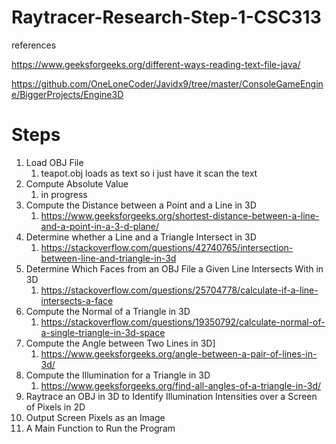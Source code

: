 # Raytracer-Research-Step-1-CSC313

references

https://www.geeksforgeeks.org/different-ways-reading-text-file-java/

https://github.com/OneLoneCoder/Javidx9/tree/master/ConsoleGameEngine/BiggerProjects/Engine3D

# Steps

1. Load OBJ File
   1. teapot.obj loads as text so i just have it scan the text
2. Compute Absolute Value
   1. in progress 
3. Compute the Distance between a Point and a Line in 3D
   1. https://www.geeksforgeeks.org/shortest-distance-between-a-line-and-a-point-in-a-3-d-plane/
4. Determine whether a Line and a Triangle Intersect in 3D
   1. https://stackoverflow.com/questions/42740765/intersection-between-line-and-triangle-in-3d
5. Determine Which Faces from an OBJ File a Given Line Intersects With in 3D
   1. https://stackoverflow.com/questions/25704778/calculate-if-a-line-intersects-a-face
6. Compute the Normal of a Triangle in 3D
   1. https://stackoverflow.com/questions/19350792/calculate-normal-of-a-single-triangle-in-3d-space
7. Compute the Angle between Two Lines in 3D]
   1. https://www.geeksforgeeks.org/angle-between-a-pair-of-lines-in-3d/
8. Compute the Illumination for a Triangle in 3D
   1. https://www.geeksforgeeks.org/find-all-angles-of-a-triangle-in-3d/
9. Raytrace an OBJ in 3D to Identify Illumination Intensities over a Screen of Pixels in 2D 
10. Output Screen Pixels as an Image
11. A Main Function to Run the Program
